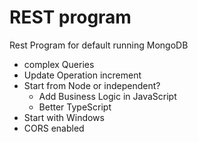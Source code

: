 REST program
============

Rest Program for default running MongoDB

- complex Queries
- Update Operation increment
- Start from Node or independent?
	- Add Business Logic in JavaScript
	- Better TypeScript
- Start with Windows
- CORS enabled